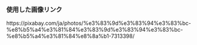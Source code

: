 <h3>使用した画像リンク</h3>
https://pixabay.com/ja/photos/%e3%83%9d%e3%83%94%e3%83%bc-%e8%b5%a4%e3%81%84%e3%83%9d%e3%83%94%e3%83%bc-%e8%b5%a4%e3%81%84%e8%8a%b1-7313398/
